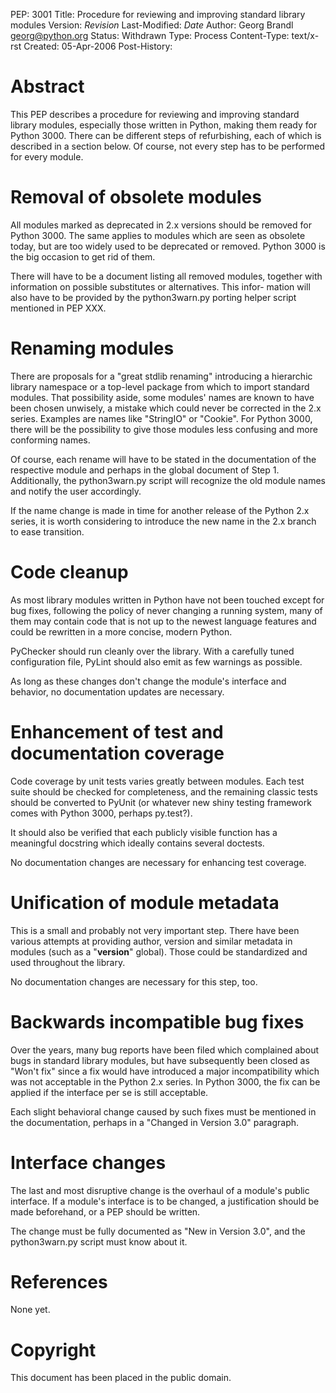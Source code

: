PEP: 3001 Title: Procedure for reviewing and improving standard library
modules Version: $Revision$ Last-Modified: $Date$ Author: Georg Brandl
<georg@python.org> Status: Withdrawn Type: Process Content-Type:
text/x-rst Created: 05-Apr-2006 Post-History:

Abstract
========

This PEP describes a procedure for reviewing and improving standard
library modules, especially those written in Python, making them ready
for Python 3000. There can be different steps of refurbishing, each of
which is described in a section below. Of course, not every step has to
be performed for every module.

Removal of obsolete modules
===========================

All modules marked as deprecated in 2.x versions should be removed for
Python 3000. The same applies to modules which are seen as obsolete
today, but are too widely used to be deprecated or removed. Python 3000
is the big occasion to get rid of them.

There will have to be a document listing all removed modules, together
with information on possible substitutes or alternatives. This infor-
mation will also have to be provided by the python3warn.py porting
helper script mentioned in PEP XXX.

Renaming modules
================

There are proposals for a "great stdlib renaming" introducing a
hierarchic library namespace or a top-level package from which to import
standard modules. That possibility aside, some modules' names are known
to have been chosen unwisely, a mistake which could never be corrected
in the 2.x series. Examples are names like "StringIO" or "Cookie". For
Python 3000, there will be the possibility to give those modules less
confusing and more conforming names.

Of course, each rename will have to be stated in the documentation of
the respective module and perhaps in the global document of Step 1.
Additionally, the python3warn.py script will recognize the old module
names and notify the user accordingly.

If the name change is made in time for another release of the Python 2.x
series, it is worth considering to introduce the new name in the 2.x
branch to ease transition.

Code cleanup
============

As most library modules written in Python have not been touched except
for bug fixes, following the policy of never changing a running system,
many of them may contain code that is not up to the newest language
features and could be rewritten in a more concise, modern Python.

PyChecker should run cleanly over the library. With a carefully tuned
configuration file, PyLint should also emit as few warnings as possible.

As long as these changes don't change the module's interface and
behavior, no documentation updates are necessary.

Enhancement of test and documentation coverage
==============================================

Code coverage by unit tests varies greatly between modules. Each test
suite should be checked for completeness, and the remaining classic
tests should be converted to PyUnit (or whatever new shiny testing
framework comes with Python 3000, perhaps py.test?).

It should also be verified that each publicly visible function has a
meaningful docstring which ideally contains several doctests.

No documentation changes are necessary for enhancing test coverage.

Unification of module metadata
==============================

This is a small and probably not very important step. There have been
various attempts at providing author, version and similar metadata in
modules (such as a "**version**" global). Those could be standardized
and used throughout the library.

No documentation changes are necessary for this step, too.

Backwards incompatible bug fixes
================================

Over the years, many bug reports have been filed which complained about
bugs in standard library modules, but have subsequently been closed as
"Won't fix" since a fix would have introduced a major incompatibility
which was not acceptable in the Python 2.x series. In Python 3000, the
fix can be applied if the interface per se is still acceptable.

Each slight behavioral change caused by such fixes must be mentioned in
the documentation, perhaps in a "Changed in Version 3.0" paragraph.

Interface changes
=================

The last and most disruptive change is the overhaul of a module's public
interface. If a module's interface is to be changed, a justification
should be made beforehand, or a PEP should be written.

The change must be fully documented as "New in Version 3.0", and the
python3warn.py script must know about it.

References
==========

None yet.

Copyright
=========

This document has been placed in the public domain.
